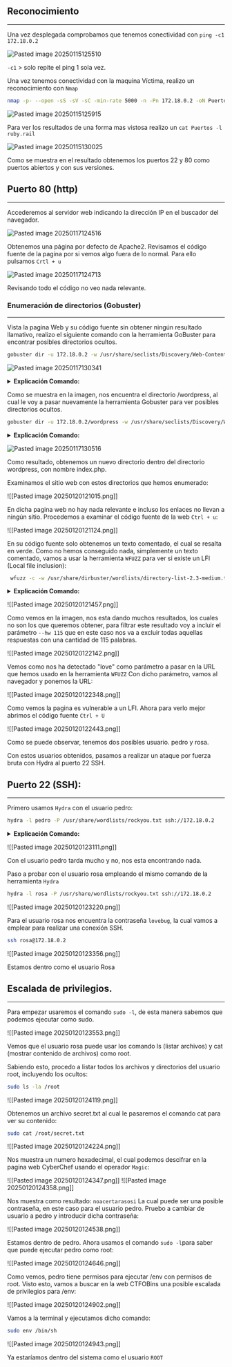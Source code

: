 
## Reconocimiento                         
____
Una vez desplegada comprobamos que tenemos conectividad con ```ping -c1 172.18.0.2```
 
![Pasted image 20250115125510](https://github.com/user-attachments/assets/b74ae2d7-311f-4b55-9a43-21afba33229a)


``-c1`` > solo repite el ping 1 sola vez.

Una vez tenemos conectividad con la maquina Víctima, realizo un reconocimiento con ``Nmap``

```bash
nmap -p- --open -sS -sV -sC -min-rate 5000 -n -Pn 172.18.0.2 -oN Puertos
```

![Pasted image 20250115125915](https://github.com/user-attachments/assets/3bdbf7d7-72a6-4eac-9dcf-dc63f8d2ee19)


Para ver los resultados de una forma mas vistosa realizo un ``cat Puertos -l ruby.rail``

![Pasted image 20250115130025](https://github.com/user-attachments/assets/9ad22776-3b9c-43a9-b286-3b75a7397415)


Como se muestra en el resultado obtenemos los puertos 22 y 80 como puertos abiertos y con sus versiones.

## Puerto 80 (http)
------

Accederemos al servidor web indicando la dirección IP en el buscador del navegador.

![Pasted image 20250117124516](https://github.com/user-attachments/assets/a192f7bc-bac6-4cbf-a566-c96f8a3544d1)


Obtenemos una página por defecto de Apache2.
Revisamos el código fuente de la pagina por si vemos algo fuera de lo normal. Para ello pulsamos ``Crtl + u`` 

![Pasted image 20250117124713](https://github.com/user-attachments/assets/d260d74d-a30b-4573-a0d1-d36383fb5db6)


Revisando todo el código no veo nada relevante.

### Enumeración de directorios (Gobuster)
-------- 
Vista la pagina Web y su código fuente sin obtener ningún resultado llamativo, realizo el siguiente comando con la herramienta GoBuster para encontrar posibles directorios ocultos.

```bash
gobuster dir -u 172.18.0.2 -w /usr/share/seclists/Discovery/Web-Content/directory-list-2.3-medium.txt -x html,php,txt -t 200
```

![Pasted image 20250117130341](https://github.com/user-attachments/assets/2d59ab94-db9b-4971-8c02-855fe500c7b0)

<details>
	<summary><strong>Explicación Comando:</strong></summary>
	 gobuster dir > Modo de enumeración de directorios en un servidor web.
	-u 172.18.0.2 > Especificar la dirección IP objetivo donde se va ha enumerar directorios.
	-w /usr/share/seclists/Discovery/Web-Content/directory-list-2.3-medium.txt > especificar el diccionario de palabras para probar nombres de directorios en el servidor objetivo.
	-x html,php,txt > Especificar las extensiones a probar. Ejemplo: index.html, index.php, secret.txt.
	-t 200 > numero de hilos para hacer el escaneo mas rápido. OJO: cuantos mas hilos se pongan mas se puede sobrecargar el servidor objetivo.
</details>

Como se muestra en la imagen, nos encuentra el directorio /wordpress, al cual le voy a pasar nuevamente la herramienta Gobuster para ver posibles directorios ocultos.

```bash
gobuster dir -u 172.18.0.2/wordpress -w /usr/share/seclists/Discovery/Web-Content/directory-list-2.3-medium.txt -x html,php,txt,sql,py,js -t 200
```

<details>
	<summary><strong>Explicación Comando:</strong></summary>
	 gobuster dir > Modo de enumeración de directorios en un servidor web.
	-u 172.18.0.2/wordpress > Especificar la dirección IP objetivo con el directorio ya encontrado donde se va ha enumerar directorios.
	-w /usr/share/seclists/Discovery/Web-Content/directory-list-2.3-medium.txt > especificar el diccionario de palabras para probar nombres de directorios en el servidor objetivo.
	-x html,php,txt,sql,py,js > Especificar las extensiones a probar. Ejemplo: index.html, index.php, secret.txt.
	-t 200 > numero de hilos para hacer el escaneo mas rápido. OJO: cuantos mas hilos se pongan mas se puede sobrecargar el servidor objetivo.
</details>

![Pasted image 20250117130516](https://github.com/user-attachments/assets/e641cf4a-b429-4255-8d64-823eb7c714d2)


Como resultado, obtenemos un nuevo directorio dentro del directorio wordpress, con nombre index.php.

Examinamos el sitio web con estos directorios que hemos enumerado:

![[Pasted image 20250120121015.png]]

En dicha pagina web no hay nada relevante e incluso los enlaces no llevan a ningún sitio.
Procedemos a examinar el código fuente de la web ``Ctrl + u``: 

![[Pasted image 20250120121124.png]]

En su código fuente solo obtenemos un texto comentado, el cual se resalta en verde.
Como no hemos conseguido nada, simplemente un texto comentado, vamos a usar la herramienta ``WFUZZ`` para ver si existe un LFI (Local file inclusion):

```bash
 wfuzz -c -w /usr/share/dirbuster/wordlists/directory-list-2.3-medium.txt "http://172.18.0.2/wordpress/index.php?FUZZ=../../../../../../../../../../etc/passwd"
```

<details>
	<summary><strong>Explicación Comando:</strong></summary>
	 

wfuzz -> Ejecuta la herramienta Wfuzz, que se usa para pruebas de fuzzing en aplicaciones web.|

-c -> Muestra la salida en color para facilitar la lectura de los resultados.

-w /usr/share/dirbuster/wordlists/directory-list-2.3-medium.txt -> Especifica la **wordlist** que se utilizará para realizar pruebas de inyección en la URL. En este caso, la wordlist contiene nombres de directorios y archivos que podrían existir en el servidor.

"http://172.18.0.2/wordpress/index.php?FUZZ=../../../../../../../../../../etc/passwd" -> Define la **URL objetivo** en la que se ejecutará el fuzzing. La palabra clave `FUZZ` será reemplazada por cada entrada de la wordlist para probar posibles valores.

../../../../../../../../../../etc/passwd -> Intenta realizar una travesía de directorios (Directory Traversal o Path Traversal) para acceder al archivo `/etc/passwd`, que contiene información de los usuarios en sistemas Linux.
</details>

![[Pasted image 20250120121457.png]]

Como vemos en la imagen, nos esta dando muchos resultados, los cuales no son los que queremos obtener, para filtrar este resultado voy a incluir el parámetro ``--hw 115`` que en este caso nos va a excluir todas aquellas respuestas con una cantidad de 115 palabras.

![[Pasted image 20250120122142.png]]

Vemos como nos ha detectado "love" como parámetro a pasar en la URL que hemos usado en la herramienta ``WFUZZ``
Con dicho parámetro, vamos al navegador y ponemos la URL:

![[Pasted image 20250120122348.png]]

Como vemos la pagina es vulnerable a un LFI.
Ahora para verlo mejor abrimos el código fuente ``Ctrl + U``

![[Pasted image 20250120122443.png]]

Como se puede observar, tenemos dos posibles usuario.
pedro y rosa.

Con estos usuarios obtenidos, pasamos a realizar un ataque por fuerza bruta con Hydra al puerto 22 SSH.


## Puerto 22 (SSH):
------ 

Primero usamos ``Hydra`` con el usuario pedro:

```bash
hydra -l pedro -P /usr/share/wordlists/rockyou.txt ssh://172.18.0.2
```

<details>
	<summary><strong>Explicación Comando:</strong></summary>
	
hydra -> Ejecuta la herramienta Hydra, que es utilizada para ataques de fuerza bruta contra distintos servicios.
-l pedro -> Especifica el nombre de usuario a probar (`pedro`). Solo se probarán contraseñas para este usuario.
-P /usr/share/wordlists/rockyou.txt -> Usa el archivo `rockyou.txt` como diccionario de contraseñas. Este archivo contiene millones de contraseñas filtradas y es muy usado en pruebas de penetración.|
ssh://172.18.0.2 -> Indica que el ataque será contra el servicio SSH en la IP 172.18.0.2.
</details>

![[Pasted image 20250120123111.png]]

Con el usuario pedro tarda mucho y no, nos esta encontrando nada.

Paso a probar con el usuario rosa empleando el mismo comando de la herramienta ``Hydra``

```bash
hydra -l rosa -P /usr/share/wordlists/rockyou.txt ssh://172.18.0.2
```

![[Pasted image 20250120123220.png]]

Para el usuario rosa nos encuentra la contraseña ``lovebug``, la cual vamos a emplear para realizar una conexión SSH.

```bash
ssh rosa@172.18.0.2
```

![[Pasted image 20250120123356.png]]

Estamos dentro como el usuario Rosa

## Escalada de privilegios.
------
Para empezar usaremos el comando ``sudo -l``, de esta manera sabemos que podemos ejecutar como sudo.

![[Pasted image 20250120123553.png]]

Vemos que el usuario rosa puede usar los comando ls (listar archivos) y cat (mostrar contenido de archivos) como root.

Sabiendo esto, procedo a listar todos los archivos y directorios del usuario root, incluyendo los ocultos:

```bash
sudo ls -la /root
```

![[Pasted image 20250120124119.png]]

Obtenemos un archivo secret.txt al cual le pasaremos el comando cat para ver su contenido:

```bash
sudo cat /root/secret.txt
```

![[Pasted image 20250120124224.png]]

Nos muestra un numero hexadecimal, el cual podemos descifrar en la pagina web CyberChef usando el operador ``Magic``:

![[Pasted image 20250120124347.png]]
![[Pasted image 20250120124358.png]]

Nos muestra como resultado: ``noacertarasosi``
La cual puede ser una posible contraseña, en este caso para el usuario pedro.
Pruebo a cambiar de usuario a pedro y introducir dicha contraseña:

![[Pasted image 20250120124538.png]]

Estamos dentro de pedro.
Ahora usamos el comando ``sudo -l``para saber que puede ejecutar pedro como root:

![[Pasted image 20250120124646.png]]

Como vemos, pedro tiene permisos para ejecutar /env con permisos de root.
Visto esto, vamos a buscar en la web CTFOBins una posible escalada de privilegios para /env:

![[Pasted image 20250120124902.png]]

Vamos a la terminal y ejecutamos dicho comando:

```bash
sudo env /bin/sh
```

![[Pasted image 20250120124943.png]]

Ya estaríamos dentro del sistema como el usuario ``ROOT``


